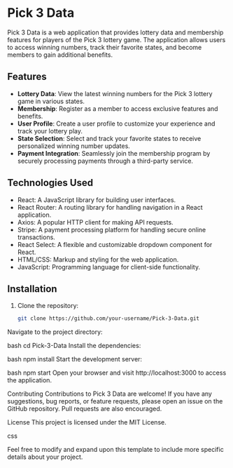 # Pick 3 Data

Pick 3 Data is a web application that provides lottery data and membership features for players of the Pick 3 lottery game. The application allows users to access winning numbers, track their favorite states, and become members to gain additional benefits.

## Features

- **Lottery Data**: View the latest winning numbers for the Pick 3 lottery game in various states.
- **Membership**: Register as a member to access exclusive features and benefits.
- **User Profile**: Create a user profile to customize your experience and track your lottery play.
- **State Selection**: Select and track your favorite states to receive personalized winning number updates.
- **Payment Integration**: Seamlessly join the membership program by securely processing payments through a third-party service.

## Technologies Used

- React: A JavaScript library for building user interfaces.
- React Router: A routing library for handling navigation in a React application.
- Axios: A popular HTTP client for making API requests.
- Stripe: A payment processing platform for handling secure online transactions.
- React Select: A flexible and customizable dropdown component for React.
- HTML/CSS: Markup and styling for the web application.
- JavaScript: Programming language for client-side functionality.

## Installation

1. Clone the repository:
   ```bash
   git clone https://github.com/your-username/Pick-3-Data.git

Navigate to the project directory:

bash
cd Pick-3-Data
Install the dependencies:

bash
npm install
Start the development server:

bash
npm start
Open your browser and visit http://localhost:3000 to access the application.

Contributing
Contributions to Pick 3 Data are welcome! If you have any suggestions, bug reports, or feature requests, please open an issue on the GitHub repository. Pull requests are also encouraged.

License
This project is licensed under the MIT License.

css


Feel free to modify and expand upon this template to include more specific details about your project.
